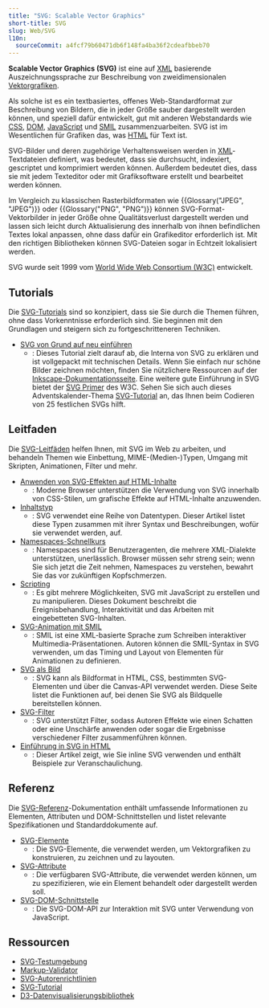 ```yaml
---
title: "SVG: Scalable Vector Graphics"
short-title: SVG
slug: Web/SVG
l10n:
  sourceCommit: a4fcf79b60471db6f148fa4ba36f2cdeafbbeb70
---
```


**Scalable Vector Graphics (SVG)** ist eine auf [XML](/de/docs/Web/XML) basierende Auszeichnungssprache zur Beschreibung von zweidimensionalen [Vektorgrafiken](https://de.wikipedia.org/wiki/Vektorgrafik).

Als solche ist es ein textbasiertes, offenes Web-Standardformat zur Beschreibung von Bildern, die in jeder Größe sauber dargestellt werden können, und speziell dafür entwickelt, gut mit anderen Webstandards wie [CSS](/de/docs/Web/CSS), [DOM](/de/docs/Web/API/Document_Object_Model), [JavaScript](/de/docs/Web/JavaScript) und [SMIL](/de/docs/Web/SVG/Guides/SVG_animation_with_SMIL) zusammenzuarbeiten. SVG ist im Wesentlichen für Grafiken das, was [HTML](/de/docs/Web/HTML) für Text ist.

SVG-Bilder und deren zugehörige Verhaltensweisen werden in [XML](/de/docs/Web/XML)-Textdateien definiert, was bedeutet, dass sie durchsucht, indexiert, gescriptet und komprimiert werden können. Außerdem bedeutet dies, dass sie mit jedem Texteditor oder mit Grafiksoftware erstellt und bearbeitet werden können.

Im Vergleich zu klassischen Rasterbildformaten wie {{Glossary("JPEG", "JPEG")}} oder {{Glossary("PNG", "PNG")}} können SVG-Format-Vektorbilder in jeder Größe ohne Qualitätsverlust dargestellt werden und lassen sich leicht durch Aktualisierung des innerhalb von ihnen befindlichen Textes lokal anpassen, ohne dass dafür ein Grafikeditor erforderlich ist. Mit den richtigen Bibliotheken können SVG-Dateien sogar in Echtzeit lokalisiert werden.

SVG wurde seit 1999 vom [World Wide Web Consortium (W3C)](https://www.w3.org/) entwickelt.

## Tutorials

Die [SVG-Tutorials](/de/docs/Web/SVG/Tutorials) sind so konzipiert, dass sie Sie durch die Themen führen, ohne dass Vorkenntnisse erforderlich sind. Sie beginnen mit den Grundlagen und steigern sich zu fortgeschritteneren Techniken.

- [SVG von Grund auf neu einführen](/de/docs/Web/SVG/Tutorials/SVG_from_scratch)
  - : Dieses Tutorial zielt darauf ab, die Interna von SVG zu erklären und ist vollgepackt mit technischen Details. Wenn Sie einfach nur schöne Bilder zeichnen möchten, finden Sie nützlichere Ressourcen auf der [Inkscape-Dokumentationsseite](https://inkscape.org/learn/). Eine weitere gute Einführung in SVG bietet der [SVG Primer](https://www.w3.org/Graphics/SVG/IG/resources/svgprimer.html) des W3C. Sehen Sie sich auch dieses Adventskalender-Thema [SVG-Tutorial](https://svg-tutorial.com/) an, das Ihnen beim Codieren von 25 festlichen SVGs hilft.

## Leitfaden

Die [SVG-Leitfäden](/de/docs/Web/SVG/Guides) helfen Ihnen, mit SVG im Web zu arbeiten, und behandeln Themen wie Einbettung, MIME-(Medien-)Typen, Umgang mit Skripten, Animationen, Filter und mehr.

- [Anwenden von SVG-Effekten auf HTML-Inhalte](/de/docs/Web/SVG/Guides/Applying_SVG_effects_to_HTML_content)
  - : Moderne Browser unterstützen die Verwendung von SVG innerhalb von CSS-Stilen, um grafische Effekte auf HTML-Inhalte anzuwenden.
- [Inhaltstyp](/de/docs/Web/SVG/Guides/Content_type)
  - : SVG verwendet eine Reihe von Datentypen. Dieser Artikel listet diese Typen zusammen mit ihrer Syntax und Beschreibungen, wofür sie verwendet werden, auf.
- [Namespaces-Schnellkurs](/de/docs/Web/SVG/Guides/Namespaces_crash_course)
  - : Namespaces sind für Benutzeragenten, die mehrere XML-Dialekte unterstützen, unerlässlich.
    Browser müssen sehr streng sein; wenn Sie sich jetzt die Zeit nehmen, Namespaces zu verstehen, bewahrt Sie das vor zukünftigen Kopfschmerzen.
- [Scripting](/de/docs/Web/SVG/Guides/Scripting)
  - : Es gibt mehrere Möglichkeiten, SVG mit JavaScript zu erstellen und zu manipulieren.
    Dieses Dokument beschreibt die Ereignisbehandlung, Interaktivität und das Arbeiten mit eingebetteten SVG-Inhalten.
- [SVG-Animation mit SMIL](/de/docs/Web/SVG/Guides/SVG_animation_with_SMIL)
  - : SMIL ist eine XML-basierte Sprache zum Schreiben interaktiver Multimedia-Präsentationen.
    Autoren können die SMIL-Syntax in SVG verwenden, um das Timing und Layout von Elementen für Animationen zu definieren.
- [SVG als Bild](/de/docs/Web/SVG/Guides/SVG_as_an_image)
  - : SVG kann als Bildformat in HTML, CSS, bestimmten SVG-Elementen und über die Canvas-API verwendet werden.
    Diese Seite listet die Funktionen auf, bei denen Sie SVG als Bildquelle bereitstellen können.
- [SVG-Filter](/de/docs/Web/SVG/Guides/SVG_filters)
  - : SVG unterstützt Filter, sodass Autoren Effekte wie einen Schatten oder eine Unschärfe anwenden oder sogar die Ergebnisse verschiedener Filter zusammenführen können.
- [Einführung in SVG in HTML](/de/docs/Web/SVG/Guides/SVG_in_HTML)
  - : Dieser Artikel zeigt, wie Sie inline SVG verwenden und enthält Beispiele zur Veranschaulichung.

## Referenz

Die [SVG-Referenz](/de/docs/Web/SVG/Reference)-Dokumentation enthält umfassende Informationen zu Elementen, Attributen und DOM-Schnittstellen und listet relevante Spezifikationen und Standarddokumente auf.

- [SVG-Elemente](/de/docs/Web/SVG/Reference/Element)
  - : Die SVG-Elemente, die verwendet werden, um Vektorgrafiken zu konstruieren, zu zeichnen und zu layouten.
- [SVG-Attribute](/de/docs/Web/SVG/Reference/Attribute)
  - : Die verfügbaren SVG-Attribute, die verwendet werden können, um zu spezifizieren, wie ein Element behandelt oder dargestellt werden soll.
- [SVG-DOM-Schnittstelle](/de/docs/Web/API/Document_Object_Model#svg_dom)
  - : Die SVG-DOM-API zur Interaktion mit SVG unter Verwendung von JavaScript.

## Ressourcen

- [SVG-Testumgebung](https://github.com/w3c/svgwg/wiki/Testing)
- [Markup-Validator](https://validator.w3.org/#validate_by_input)
- [SVG-Autorenrichtlinien](https://jwatt.org/svg/authoring/)
- [SVG-Tutorial](https://svg-tutorial.com/)
- [D3-Datenvisualisierungsbibliothek](https://d3js.org/)
